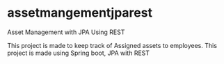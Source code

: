 # assetmangementjparest
Asset Management with JPA Using REST

This project is made to keep track of Assigned assets to employees.
This project is made using Spring boot, JPA with REST

